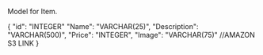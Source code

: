 



Model for Item.


{
    "id":           "INTEGER"
    "Name":         "VARCHAR(25)",
    "Description":  "VARCHAR(500)",
    "Price":        "INTEGER",
    "Image":        "VARCHAR(75)"             //AMAZON S3 LINK
}